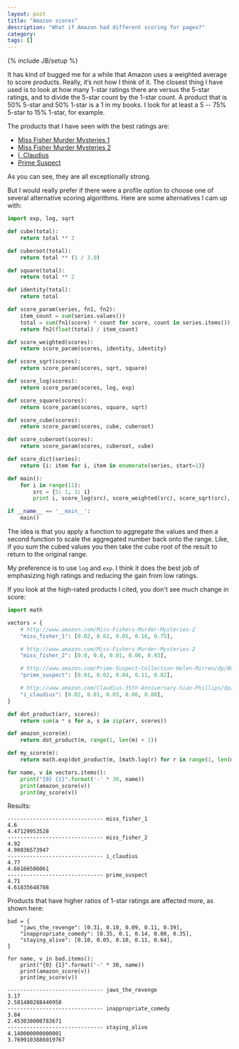 ```yaml
---
layout: post
title: "Amazon scores"
description: "What if Amazon had different scoring for pages?"
category: 
tags: []
---
```

{% include JB/setup %}

It has kind of bugged me for a while that Amazon uses a weighted average
to score products. Really, it’s not how I think of it. The closest thing I
have used is to look at how many 1-star ratings there are versus the 5-star
ratings, and to divide the 5-star count by the 1-star count. A product that
is 50% 5-star and 50% 1-star is a 1 in my books. I look for at least a 5 --
75% 5-star to 15% 1-star, for example.

The products that I have seen with the best ratings are:

* [Miss Fisher Murder Mysteries 1](http://www.amazon.com/Miss-Fishers-Murder-Mysteries-1)
* [Miss Fisher Murder Mysteries 2](http://www.amazon.com/Miss-Fishers-Murder-Mysteries-2)
* [I, Claudius](http://www.amazon.com/Claudius-35th-Anniversary-Sian-Phillips/dp/B006JY3OHW)
* [Prime Suspect](http://www.amazon.com/Prime-Suspect-Collection-Helen-Mirren/dp/B0028AEO0M)

As you can see, they are all exceptionally strong.

But I would really prefer if there were a profile option to choose one of several alternative
scoring algorithms. Here are some alternatives I cam up with:

``` python
import exp, log, sqrt

def cube(total):
    return total ** 3

def cuberoot(total):
    return total ** (1 / 3.0)

def square(total):
    return total ** 2

def identity(total):
    return total

def score_param(series, fn1, fn2):
    item_count = sum(series.values())
    total = sum(fn1(score) * count for score, count in series.items())
    return fn2(float(total) / item_count)

def score_weighted(scores):
    return score_param(scores, identity, identity)

def score_sqrt(scores):
    return score_param(scores, sqrt, square)

def score_log(scores):
    return score_param(scores, log, exp)

def score_square(scores):
    return score_param(scores, square, sqrt)

def score_cube(scores):
    return score_param(scores, cube, cuberoot)

def score_cuberoot(scores):
    return score_param(scores, cuberoot, cube)

def score_dict(series):
    return {i: item for i, item in enumerate(series, start=1)}

def main():
    for i in range(11):
        src = {5: 1, 1: i}
        print i, score_log(src), score_weighted(src), score_sqrt(src), score_square(src), score_cuberoot(src), score_cube(src)

if __name__ == '__main__':
    main()
```

The idea is that you apply a function to aggregate the values and then a second function
to scale the aggregated number back onto the range. Like, if you sum the cubed values you
then take the cube root of the result to return to the original range.

My preference is to use `log` and `exp`. I think it does the best job of emphasizing high ratings
and reducing the gain from low ratings.

If you look at the high-rated products I cited, you don't see much change in score:

``` python
import math

vectors = {
    # http://www.amazon.com/Miss-Fishers-Murder-Mysteries-2
    "miss_fisher_1": [0.02, 0.02, 0.05, 0.16, 0.75],

    # http://www.amazon.com/Miss-Fishers-Murder-Mysteries-2
    "miss_fisher_2": [0.0, 0.0, 0.01, 0.06, 0.93],

    # http://www.amazon.com/Prime-Suspect-Collection-Helen-Mirren/dp/B0028AEO0M
    "prime_suspect": [0.01, 0.02, 0.04, 0.11, 0.82],

    # http://www.amazon.com/Claudius-35th-Anniversary-Sian-Phillips/dp/B006JY3OHW
    "i_claudius": [0.02, 0.01, 0.03, 0.06, 0.88],
}

def dot_product(arr, scores):
    return sum(a * s for a, s in zip(arr, scores))

def amazon_score(m):
    return dot_product(m, range(1, len(m) + 1))

def my_score(m):
    return math.exp(dot_product(m, [math.log(r) for r in range(1, len(m) + 1)]))

for name, v in vectors.items():
    print("{0} {1}".format('-' * 30, name))
    print(amazon_score(v))
    print(my_score(v))
```

Results:

```
------------------------------ miss_fisher_1
4.6
4.47129953528
------------------------------ miss_fisher_2
4.92
4.90836573947
------------------------------ i_claudius
4.77
4.66166586061
------------------------------ prime_suspect
4.71
4.61835648708
```

Products that have higher ratios of 1-star ratings are affected more, as shown here:

```
bad = {
    "jaws_the_revenge": [0.31, 0.10, 0.09, 0.11, 0.39],
    "inappropriate_comedy": [0.35, 0.1, 0.14, 0.08, 0.35],
    "staying_alive": [0.10, 0.05, 0.10, 0.11, 0.64],
}

for name, v in bad.items():
    print("{0} {1}".format('-' * 30, name))
    print(amazon_score(v))
    print(my_score(v))
```

```
------------------------------ jaws_the_revenge
3.17
2.581480288440958
------------------------------ inappropriate_comedy
3.04
2.453038000783671
------------------------------ staying_alive
4.140000000000001
3.7699103886019767
```
